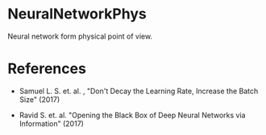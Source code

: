 # NeuralNetworkPhys
Neural network form physical point of view. 



# References

* Samuel L. S. et. al. , "Don't Decay the Learning Rate, Increase the Batch Size" (2017)

* Ravid S. et. al. "Opening the Black Box of Deep Neural Networks via Information" (2017)